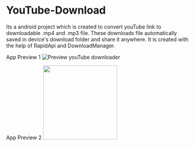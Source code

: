 # YouTube-Download
Its a android  project which is created to convert youTube link to downloadable .mp4 and .mp3 file. These downloads file automatically saved in device's download folder and share it anywhere. It is created with the help of RapidApi and DownloadManager.   

App Preview 1
![Preview youTube downloader](https://user-images.githubusercontent.com/66179464/104580804-bdcd8780-5683-11eb-963c-b6a201fd8ab8.gif)

App Preview 2
<img src="https://user-images.githubusercontent.com/66179464/104583712-7ba64500-5687-11eb-8fc9-c4338921d314.jpeg" width="200" height="200" />

